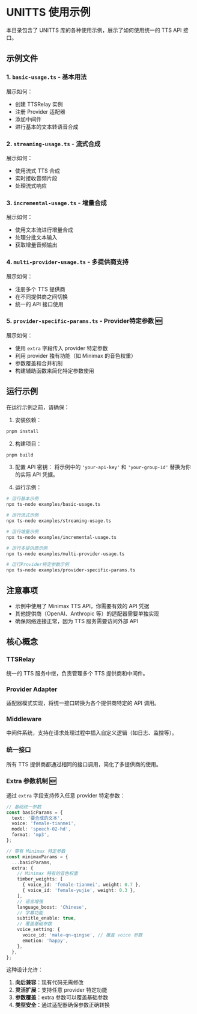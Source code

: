 # UNITTS 使用示例

本目录包含了 UNITTS 库的各种使用示例，展示了如何使用统一的 TTS API 接口。

## 示例文件

### 1. `basic-usage.ts` - 基本用法

展示如何：

- 创建 TTSRelay 实例
- 注册 Provider 适配器
- 添加中间件
- 进行基本的文本转语音合成

### 2. `streaming-usage.ts` - 流式合成

展示如何：

- 使用流式 TTS 合成
- 实时接收音频片段
- 处理流式响应

### 3. `incremental-usage.ts` - 增量合成

展示如何：

- 使用文本流进行增量合成
- 处理分批文本输入
- 获取增量音频输出

### 4. `multi-provider-usage.ts` - 多提供商支持

展示如何：

- 注册多个 TTS 提供商
- 在不同提供商之间切换
- 统一的 API 接口使用

### 5. `provider-specific-params.ts` - Provider特定参数 🆕

展示如何：

- 使用 `extra` 字段传入 provider 特定参数
- 利用 provider 独有功能（如 Minimax 的音色权重）
- 参数覆盖和合并机制
- 构建辅助函数来简化特定参数使用

## 运行示例

在运行示例之前，请确保：

1. 安装依赖：

```bash
pnpm install
```

2. 构建项目：

```bash
pnpm build
```

3. 配置 API 密钥：
   将示例中的 `'your-api-key'` 和 `'your-group-id'` 替换为你的实际 API 凭据。

4. 运行示例：

```bash
# 运行基本示例
npx ts-node examples/basic-usage.ts

# 运行流式示例
npx ts-node examples/streaming-usage.ts

# 运行增量示例
npx ts-node examples/incremental-usage.ts

# 运行多提供商示例
npx ts-node examples/multi-provider-usage.ts

# 运行Provider特定参数示例
npx ts-node examples/provider-specific-params.ts
```

## 注意事项

- 示例中使用了 Minimax TTS API，你需要有效的 API 凭据
- 其他提供商（OpenAI、Anthropic 等）的适配器需要单独实现
- 确保网络连接正常，因为 TTS 服务需要访问外部 API

## 核心概念

### TTSRelay

统一的 TTS 服务中继，负责管理多个 TTS 提供商和中间件。

### Provider Adapter

适配器模式实现，将统一接口转换为各个提供商特定的 API 调用。

### Middleware

中间件系统，支持在请求处理过程中插入自定义逻辑（如日志、监控等）。

### 统一接口

所有 TTS 提供商都通过相同的接口调用，简化了多提供商的使用。

### Extra 参数机制 🆕

通过 `extra` 字段支持传入任意 provider 特定参数：

```typescript
// 基础统一参数
const basicParams = {
  text: '要合成的文本',
  voice: 'female-tianmei',
  model: 'speech-02-hd',
  format: 'mp3',
};

// 带有 Minimax 特定参数
const minimaxParams = {
  ...basicParams,
  extra: {
    // Minimax 特有的音色权重
    timber_weights: [
      { voice_id: 'female-tianmei', weight: 0.7 },
      { voice_id: 'female-yujie', weight: 0.3 },
    ],
    // 语言增强
    language_boost: 'Chinese',
    // 字幕功能
    subtitle_enable: true,
    // 覆盖基础参数
    voice_setting: {
      voice_id: 'male-qn-qingse', // 覆盖 voice 参数
      emotion: 'happy',
    },
  },
};
```

这种设计允许：

1. **向后兼容**：现有代码无需修改
2. **灵活扩展**：支持任意 provider 特定功能
3. **参数覆盖**：extra 参数可以覆盖基础参数
4. **类型安全**：通过适配器确保参数正确转换
